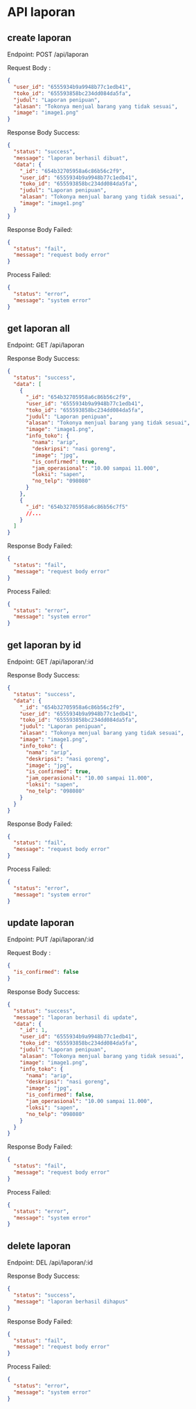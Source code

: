 # API laporan

## create laporan

Endpoint: POST /api/laporan

Request Body :

```json
{
  "user_id": "6555934b9a9948b77c1edb41",
  "toko_id": "655593858bc234dd084da5fa",
  "judul": "Laporan penipuan",
  "alasan": "Tokonya menjual barang yang tidak sesuai",
  "image": "image1.png"
}
```

Response Body Success:

```json
{
  "status": "success",
  "message": "laporan berhasil dibuat",
  "data": {
    "_id": "654b32705958a6c86b56c2f9",
    "user_id": "6555934b9a9948b77c1edb41",
    "toko_id": "655593858bc234dd084da5fa",
    "judul": "Laporan penipuan",
    "alasan": "Tokonya menjual barang yang tidak sesuai",
    "image": "image1.png"
  }
}
```

Response Body Failed:

```json
{
  "status": "fail",
  "message": "request body error"
}
```

Process Failed:

```json
{
  "status": "error",
  "message": "system error"
}
```

## get laporan all

Endpoint: GET /api/laporan

Response Body Success:

```json
{
  "status": "success",
  "data": [
    {
      "_id": "654b32705958a6c86b56c2f9",
      "user_id": "6555934b9a9948b77c1edb41",
      "toko_id": "655593858bc234dd084da5fa",
      "judul": "Laporan penipuan",
      "alasan": "Tokonya menjual barang yang tidak sesuai",
      "image": "image1.png",
      "info_toko": {
        "nama": "arip",
        "deskripsi": "nasi goreng",
        "image": "jpg",
        "is_confirmed": true,
        "jam_operasional": "10.00 sampai 11.000",
        "loksi": "sapen",
        "no_telp": "098080"
      }
    },
    {
      "_id": "654b32705958a6c86b56c7f5"
      //...
    }
  ]
}
```

Response Body Failed:

```json
{
  "status": "fail",
  "message": "request body error"
}
```

Process Failed:

```json
{
  "status": "error",
  "message": "system error"
}
```

## get laporan by id

Endpoint: GET /api/laporan/:id

Response Body Success:

```json
{
  "status": "success",
  "data": {
    "_id": "654b32705958a6c86b56c2f9",
    "user_id": "6555934b9a9948b77c1edb41",
    "toko_id": "655593858bc234dd084da5fa",
    "judul": "Laporan penipuan",
    "alasan": "Tokonya menjual barang yang tidak sesuai",
    "image": "image1.png",
    "info_toko": {
      "nama": "arip",
      "deskripsi": "nasi goreng",
      "image": "jpg",
      "is_confirmed": true,
      "jam_operasional": "10.00 sampai 11.000",
      "loksi": "sapen",
      "no_telp": "098080"
    }
  }
}
```

Response Body Failed:

```json
{
  "status": "fail",
  "message": "request body error"
}
```

Process Failed:

```json
{
  "status": "error",
  "message": "system error"
}
```

## update laporan

Endpoint: PUT /api/laporan/:id

Request Body :

```json
{
  "is_confirmed": false
}
```

Response Body Success:

```json
{
  "status": "success",
  "message": "laporan berhasil di update",
  "data": {
    "_id": 1,
    "user_id": "6555934b9a9948b77c1edb41",
    "toko_id": "655593858bc234dd084da5fa",
    "judul": "Laporan penipuan",
    "alasan": "Tokonya menjual barang yang tidak sesuai",
    "image": "image1.png",
    "info_toko": {
      "nama": "arip",
      "deskripsi": "nasi goreng",
      "image": "jpg",
      "is_confirmed": false,
      "jam_operasional": "10.00 sampai 11.000",
      "loksi": "sapen",
      "no_telp": "098080"
    }
  }
}
```

Response Body Failed:

```json
{
  "status": "fail",
  "message": "request body error"
}
```

Process Failed:

```json
{
  "status": "error",
  "message": "system error"
}
```

## delete laporan

Endpoint: DEL /api/laporan/:id

Response Body Success:

```json
{
  "status": "success",
  "message": "laporan berhasil dihapus"
}
```

Response Body Failed:

```json
{
  "status": "fail",
  "message": "request body error"
}
```

Process Failed:

```json
{
  "status": "error",
  "message": "system error"
}
```
